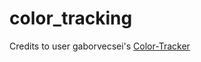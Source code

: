 # color_tracking

Credits to user gaborvecsei's [Color-Tracker](https://github.com/gaborvecsei/Color-Tracker)
